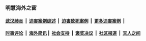 
### 明慧海外之窗

####  [武汉肺炎](indexes/365.md?t=03110000) &nbsp;|&nbsp;  [迫害案例综述](indexes/328.md?t=03110000) &nbsp;|&nbsp; [迫害致死案例](indexes/277.md?t=03110000)  &nbsp;|&nbsp; [更多迫害案例](indexes/81.md?t=03110000)  &nbsp;|&nbsp; 
####  [时事评论](indexes/19.md?t=03110000) &nbsp;|&nbsp; [海外简讯](indexes/245.md?t=03110000)&nbsp;|&nbsp;  [社会支持](indexes/140.md?t=03110000) &nbsp;|&nbsp; [褒奖决议](indexes/282.md?t=03110000) &nbsp;|&nbsp; [社区报道](indexes/91.md?t=03110000)  &nbsp;|&nbsp; [天人之间](indexes/78.md?t=03110000) 

